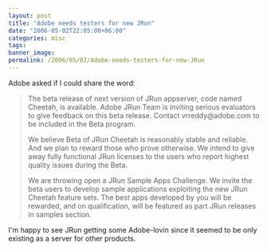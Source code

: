 ```yaml
---
layout: post
title: "Adobe needs testers for new JRun"
date: "2006-05-02T22:05:00+06:00"
categories: misc 
tags: 
banner_image: 
permalink: /2006/05/02/Adobe-needs-testers-for-new-JRun
---
```


Adobe asked if I could share the word:

<blockquote>
The beta release of next version of JRun appserver,  code named Cheetah, is available. Adobe JRun Team is inviting serious evaluators to give feedback on this beta release.
Contact vrreddy@adobe.com to be included in the Beta program.

We believe Beta of JRun Cheetah is reasonably stable and reliable. And we plan to reward those who prove otherwise. We intend to give away fully functional JRun licenses to
the users who report highest quality issues during the Beta.

We are throwing open a JRun Sample Apps Challenge. We invite the beta users to develop sample applications exploiting the new JRun Cheetah feature sets. The best apps developed by you will be rewarded, and on qualification, will be featured as part JRun releases in samples section.
</blockquote>

I'm happy to see JRun getting some Adobe-lovin since it seemed to be only existing as a server for other products.